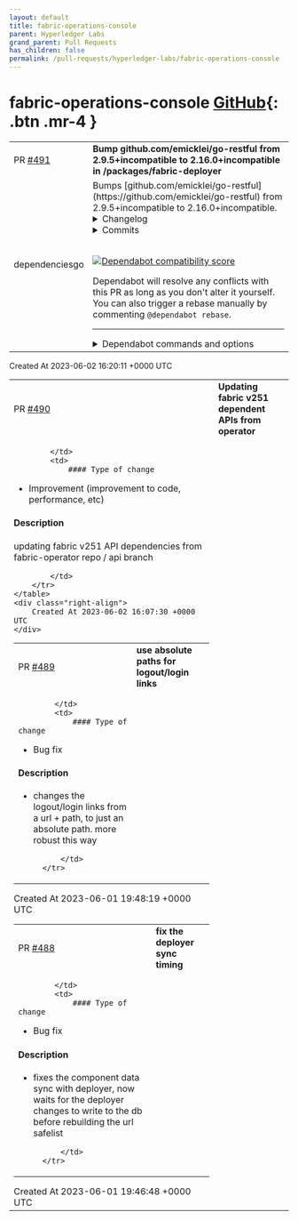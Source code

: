 ```yaml
---
layout: default
title: fabric-operations-console
parent: Hyperledger Labs
grand_parent: Pull Requests
has_children: false
permalink: /pull-requests/hyperledger-labs/fabric-operations-console
---
```


# fabric-operations-console <span class="fs-3 right-align">[GitHub](https://github.com/hyperledger-labs/fabric-operations-console){: .btn .mr-4 }</span>


<div>
    <table>
        <tr>
            <td>
                PR <a href="https://github.com/hyperledger-labs/fabric-operations-console/pull/491" class=".btn">#491</a>
            </td>
            <td>
                <b>
                    Bump github.com/emicklei/go-restful from 2.9.5+incompatible to 2.16.0+incompatible in /packages/fabric-deployer
                </b>
            </td>
        </tr>
        <tr>
            <td>
                <span class="chip">dependencies</span><span class="chip">go</span>
            </td>
            <td>
                Bumps [github.com/emicklei/go-restful](https://github.com/emicklei/go-restful) from 2.9.5+incompatible to 2.16.0+incompatible.
<details>
<summary>Changelog</summary>
<p><em>Sourced from <a href="https://github.com/emicklei/go-restful/blob/v3/CHANGES.md">github.com/emicklei/go-restful's changelog</a>.</em></p>
<blockquote>
<h1>Change history of go-restful</h1>
<h2>[v3.10.2] - 2023-03-09</h2>
<ul>
<li>introduced MergePathStrategy to be able to revert behaviour of path concatenation to 3.9.0
see comment in Readme how to customize this behaviour.</li>
</ul>
<h2>[v3.10.1] - 2022-11-19</h2>
<ul>
<li>fix broken 3.10.0 by using path package for joining paths</li>
</ul>
<h2>[v3.10.0] - 2022-10-11 - BROKEN</h2>
<ul>
<li>changed tokenizer to match std route match behavior; do not trimright the path (<a href="https://redirect.github.com/emicklei/go-restful/issues/511">#511</a>)</li>
<li>Add MIME_ZIP (<a href="https://redirect.github.com/emicklei/go-restful/issues/512">#512</a>)</li>
<li>Add MIME_ZIP and HEADER_ContentDisposition (<a href="https://redirect.github.com/emicklei/go-restful/issues/513">#513</a>)</li>
<li>Changed how to get query parameter issue <a href="https://redirect.github.com/emicklei/go-restful/issues/510">#510</a></li>
</ul>
<h2>[v3.9.0] - 2022-07-21</h2>
<ul>
<li>add support for http.Handler implementations to work as FilterFunction, issue <a href="https://redirect.github.com/emicklei/go-restful/issues/504">#504</a> (thanks to <a href="https://github.com/ggicci">https://github.com/ggicci</a>)</li>
</ul>
<h2>[v3.8.0] - 2022-06-06</h2>
<ul>
<li>use exact matching of allowed domain entries, issue <a href="https://redirect.github.com/emicklei/go-restful/issues/489">#489</a> (<a href="https://redirect.github.com/emicklei/go-restful/issues/493">#493</a>)
<ul>
<li>this changes fixes [security] Authorization Bypass Through User-Controlled Key
by changing the behaviour of the AllowedDomains setting in the CORS filter.
To support the previous behaviour, the CORS filter type now has a AllowedDomainFunc
callback mechanism which is called when a simple domain match fails.</li>
</ul>
</li>
<li>add test and fix for POST without body and Content-type, issue <a href="https://redirect.github.com/emicklei/go-restful/issues/492">#492</a> (<a href="https://redirect.github.com/emicklei/go-restful/issues/496">#496</a>)</li>
<li>[Minor] Bad practice to have a mix of Receiver types. (<a href="https://redirect.github.com/emicklei/go-restful/issues/491">#491</a>)</li>
</ul>
<h2>[v3.7.2] - 2021-11-24</h2>
<ul>
<li>restored FilterChain (<a href="https://redirect.github.com/emicklei/go-restful/issues/482">#482</a> by SVilgelm)</li>
</ul>
<h2>[v3.7.1] - 2021-10-04</h2>
<ul>
<li>fix problem with contentEncodingEnabled setting (<a href="https://redirect.github.com/emicklei/go-restful/issues/479">#479</a>)</li>
</ul>
<h2>[v3.7.0] - 2021-09-24</h2>
<ul>
<li>feat(parameter): adds additional openapi mappings (<a href="https://redirect.github.com/emicklei/go-restful/issues/478">#478</a>)</li>
</ul>
<h2>[v3.6.0] - 2021-09-18</h2>
<ul>
<li>add support for vendor extensions (<a href="https://redirect.github.com/emicklei/go-restful/issues/477">#477</a> thx erraggy)</li>
</ul>
<h2>[v3.5.2] - 2021-07-14</h2>
<!-- raw HTML omitted -->
</blockquote>
<p>... (truncated)</p>
</details>
<details>
<summary>Commits</summary>
<ul>
<li><a href="https://github.com/emicklei/go-restful/commit/ac666c045e035603f2704c98c59e979fccbfa94f"><code>ac666c0</code></a> update changes</li>
<li><a href="https://github.com/emicklei/go-restful/commit/926662532deb450272956c7bc573978464aae74e"><code>9266625</code></a> use exact matching of allowed domain entries, issue <a href="https://redirect.github.com/emicklei/go-restful/issues/489">#489</a> (<a href="https://redirect.github.com/emicklei/go-restful/issues/493">#493</a>) (<a href="https://redirect.github.com/emicklei/go-restful/issues/503">#503</a>)</li>
<li><a href="https://github.com/emicklei/go-restful/commit/d9c71e118c95f152ff2e0d884d7504aa726d3618"><code>d9c71e1</code></a> support multipart/form-data (<a href="https://redirect.github.com/emicklei/go-restful/issues/502">#502</a>)</li>
<li><a href="https://github.com/emicklei/go-restful/commit/1e8c63ce7906ee023956e8068ce4c54d634c2d2b"><code>1e8c63c</code></a> add access to Route from Request, issue <a href="https://redirect.github.com/emicklei/go-restful/issues/459">#459</a> (<a href="https://redirect.github.com/emicklei/go-restful/issues/462">#462</a>)</li>
<li><a href="https://github.com/emicklei/go-restful/commit/0d68a53f8da6e2fcdf2ba7ffd90305ee037e5467"><code>0d68a53</code></a> fix typo (<a href="https://redirect.github.com/emicklei/go-restful/issues/465">#465</a>)</li>
<li><a href="https://github.com/emicklei/go-restful/commit/a22b51de949f628f359177cff8d8975261b3292f"><code>a22b51d</code></a> add check for wildcard (<a href="https://redirect.github.com/emicklei/go-restful/issues/463">#463</a>)</li>
<li><a href="https://github.com/emicklei/go-restful/commit/8dd9eb88e2526fab4b4768e46d6b75e72d471fb9"><code>8dd9eb8</code></a> update chg</li>
<li><a href="https://github.com/emicklei/go-restful/commit/e5d317549b87950b816947cbba10142378c328e6"><code>e5d3175</code></a> add options shortcut (<a href="https://redirect.github.com/emicklei/go-restful/issues/455">#455</a>)</li>
<li><a href="https://github.com/emicklei/go-restful/commit/1f7f1def5cb588c5bd7e8b9e23b1df771a749c7f"><code>1f7f1de</code></a> fix link to example</li>
<li><a href="https://github.com/emicklei/go-restful/commit/601692bdb9017788c3b10d573c5b4473eba505bc"><code>601692b</code></a> examples use v3</li>
<li>Additional commits viewable in <a href="https://github.com/emicklei/go-restful/compare/v2.9.5...v2.16.0">compare view</a></li>
</ul>
</details>
<br />


[![Dependabot compatibility score](https://dependabot-badges.githubapp.com/badges/compatibility_score?dependency-name=github.com/emicklei/go-restful&package-manager=go_modules&previous-version=2.9.5+incompatible&new-version=2.16.0+incompatible)](https://docs.github.com/en/github/managing-security-vulnerabilities/about-dependabot-security-updates#about-compatibility-scores)

Dependabot will resolve any conflicts with this PR as long as you don't alter it yourself. You can also trigger a rebase manually by commenting `@dependabot rebase`.

[//]: # (dependabot-automerge-start)
[//]: # (dependabot-automerge-end)

---

<details>
<summary>Dependabot commands and options</summary>
<br />

You can trigger Dependabot actions by commenting on this PR:
- `@dependabot rebase` will rebase this PR
- `@dependabot recreate` will recreate this PR, overwriting any edits that have been made to it
- `@dependabot merge` will merge this PR after your CI passes on it
- `@dependabot squash and merge` will squash and merge this PR after your CI passes on it
- `@dependabot cancel merge` will cancel a previously requested merge and block automerging
- `@dependabot reopen` will reopen this PR if it is closed
- `@dependabot close` will close this PR and stop Dependabot recreating it. You can achieve the same result by closing it manually
- `@dependabot ignore this major version` will close this PR and stop Dependabot creating any more for this major version (unless you reopen the PR or upgrade to it yourself)
- `@dependabot ignore this minor version` will close this PR and stop Dependabot creating any more for this minor version (unless you reopen the PR or upgrade to it yourself)
- `@dependabot ignore this dependency` will close this PR and stop Dependabot creating any more for this dependency (unless you reopen the PR or upgrade to it yourself)
You can disable automated security fix PRs for this repo from the [Security Alerts page](https://github.com/hyperledger-labs/fabric-operations-console/network/alerts).

</details>
            </td>
        </tr>
    </table>
    <div class="right-align">
        Created At 2023-06-02 16:20:11 +0000 UTC
    </div>
</div>

<div>
    <table>
        <tr>
            <td>
                PR <a href="https://github.com/hyperledger-labs/fabric-operations-console/pull/490" class=".btn">#490</a>
            </td>
            <td>
                <b>
                    Updating fabric v251 dependent APIs from operator
                </b>
            </td>
        </tr>
        <tr>
            <td>
                
            </td>
            <td>
                #### Type of change

- Improvement (improvement to code, performance, etc)


#### Description

updating fabric v251 API dependencies from fabric-operator repo / api branch

            </td>
        </tr>
    </table>
    <div class="right-align">
        Created At 2023-06-02 16:07:30 +0000 UTC
    </div>
</div>

<div>
    <table>
        <tr>
            <td>
                PR <a href="https://github.com/hyperledger-labs/fabric-operations-console/pull/489" class=".btn">#489</a>
            </td>
            <td>
                <b>
                    use absolute paths for logout/login links
                </b>
            </td>
        </tr>
        <tr>
            <td>
                
            </td>
            <td>
                #### Type of change

<!--- What type of change? Pick one option and delete the others. -->

- Bug fix

#### Description
- changes the logout/login links from a url + path, to just an absolute path. more robust this way


            </td>
        </tr>
    </table>
    <div class="right-align">
        Created At 2023-06-01 19:48:19 +0000 UTC
    </div>
</div>

<div>
    <table>
        <tr>
            <td>
                PR <a href="https://github.com/hyperledger-labs/fabric-operations-console/pull/488" class=".btn">#488</a>
            </td>
            <td>
                <b>
                    fix the deployer sync timing
                </b>
            </td>
        </tr>
        <tr>
            <td>
                
            </td>
            <td>
                #### Type of change

<!--- What type of change? Pick one option and delete the others. -->

- Bug fix

#### Description
- fixes the component data sync with deployer, now waits for the deployer changes to write to the db before rebuilding the url safelist


            </td>
        </tr>
    </table>
    <div class="right-align">
        Created At 2023-06-01 19:46:48 +0000 UTC
    </div>
</div>

